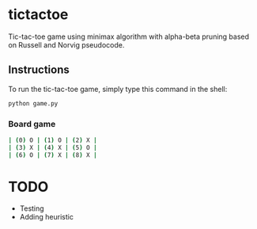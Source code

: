 # tictactoe
Tic-tac-toe game using minimax algorithm with alpha-beta pruning based on Russell and Norvig pseudocode.

## Instructions
To run the tic-tac-toe game, simply type this command in the shell:

```python
python game.py
```

### Board game

```bash
| (0) O | (1) O | (2) X |
| (3) X | (4) X | (5) O |
| (6) O | (7) X | (8) X |
```

# TODO
- Testing
- Adding heuristic
